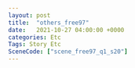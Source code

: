 ```yaml
---
layout: post
title:  "others_free97"
date:   2021-10-27 04:00:00 +0000
categories: Etc
Tags: Story Etc
SceneCode: ["scene_free97_q1_s20"]
---
```


